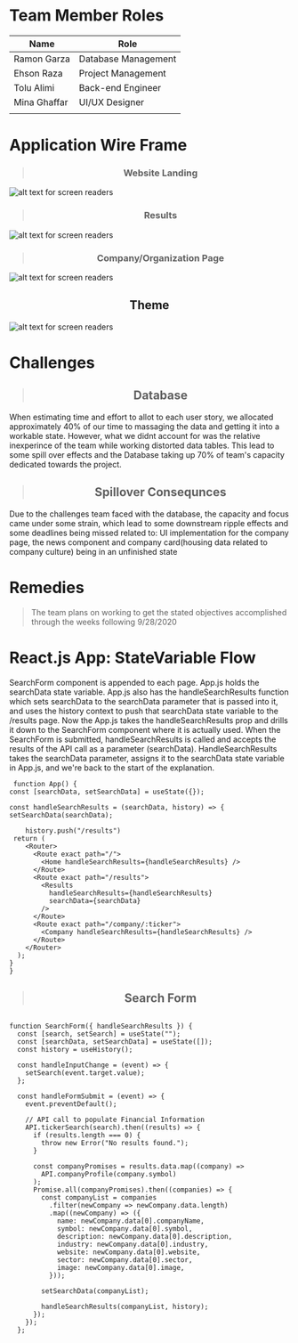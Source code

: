 # Team Member Roles

<center>

| Name         | Role                |
| ------------ | ------------------- |
| Ramon Garza  | Database Management |
| Ehson Raza   | Project Management  |
| Tolu Alimi   | Back-end Engineer   |
| Mina Ghaffar | UI/UX Designer      |
|              |                     |

</center>

# Application Wire Frame

> ### <center>Website Landing</center>

![alt text for screen readers](client/public/Asset/landing.png "Landing Page")

> ### <center>Results</center>

![alt text for screen readers](client/public/Asset/results.png "Results")

> ### <center>Company/Organization Page</center>

![alt text for screen readers](client/public/Asset/companyPage.png "Company Profile")

## <center>Theme</center>

![alt text for screen readers](client/public/Asset/theme.jpg "Colors/Theme")

# Challenges

> ## <center>Database</center>

When estimating time and effort to allot to each user story, we allocated approximately 40% of our time to massaging the data and getting it into a workable state. However, what we didnt account for was the relative inexperince of the team while working distorted data tables. This lead to some spill over effects and the Database taking up 70% of team's capacity dedicated towards the project.

> ## <center>Spillover Consequnces</center>

Due to the challenges team faced with the database, the capacity and focus came under some strain, which lead to some downstream ripple effects and some deadlines being missed related to: UI implementation for the company page, the news component and company card(housing data related to company culture) being in an unfinished state

# Remedies

> The team plans on working to get the stated objectives accomplished through the weeks following 9/28/2020

# React.js App: StateVariable Flow

SearchForm component is appended to each page. App.js holds the searchData state variable. App.js also has the handleSearchResults function which sets searchData to the searchData parameter that is passed into it, and uses the history context to push that searchData state variable to the /results page. Now the App.js takes the handleSearchResults prop and drills it down to the SearchForm component where it is actually used. When the SearchForm is submitted, handleSearchResults is called and accepts the results of the API call as a parameter (searchData). HandleSearchResults takes the searchData parameter, assigns it to the searchData state variable in App.js, and we're back to the start of the explanation.

```JSX
 function App() {
const [searchData, setSearchData] = useState({});

const handleSearchResults = (searchData, history) => {
setSearchData(searchData);

    history.push("/results")
 return (
    <Router>
      <Route exact path="/">
        <Home handleSearchResults={handleSearchResults} />
      </Route>
      <Route exact path="/results">
        <Results
          handleSearchResults={handleSearchResults}
          searchData={searchData}
        />
      </Route>
      <Route exact path="/company/:ticker">
        <Company handleSearchResults={handleSearchResults} />
      </Route>
    </Router>
  );
}
}
```

> ## <center>Search Form</center>

```JSX

function SearchForm({ handleSearchResults }) {
  const [search, setSearch] = useState("");
  const [searchData, setSearchData] = useState([]);
  const history = useHistory();

  const handleInputChange = (event) => {
    setSearch(event.target.value);
  };

  const handleFormSubmit = (event) => {
    event.preventDefault();

    // API call to populate Financial Information
    API.tickerSearch(search).then((results) => {
      if (results.length === 0) {
        throw new Error("No results found.");
      }

      const companyPromises = results.data.map((company) =>
        API.companyProfile(company.symbol)
      );
      Promise.all(companyPromises).then((companies) => {
        const companyList = companies
          .filter(newCompany => newCompany.data.length)
          .map((newCompany) => ({
            name: newCompany.data[0].companyName,
            symbol: newCompany.data[0].symbol,
            description: newCompany.data[0].description,
            industry: newCompany.data[0].industry,
            website: newCompany.data[0].website,
            sector: newCompany.data[0].sector,
            image: newCompany.data[0].image,
          }));

        setSearchData(companyList);

        handleSearchResults(companyList, history);
      });
    });
  };

```
